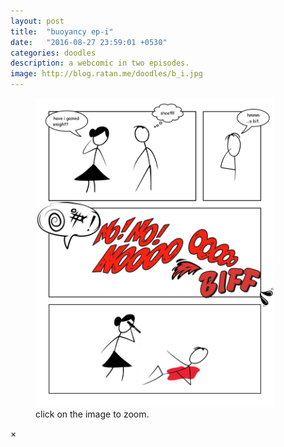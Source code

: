 ```yaml
---
layout: post
title:  "buoyancy ep-i"
date:   "2016-08-27 23:59:01 +0530"
categories: doodles
description: a webcomic in two episodes.
image: http://blog.ratan.me/doodles/b_i.jpg
---
```

<figure>
    <img id="myImg" style="border: 0px solid #000;" src="/doodles/b_i.jpg" alt="" width="90%" height="90%">
  <figcaption>click on the image to zoom.</figcaption>
</figure>


<div id="myModal" class="modal">
  <span class="close">×</span>
  <img class="modal-content" id="img01" style="border: 0px solid #000;">
  <div id="caption"></div>
</div>
